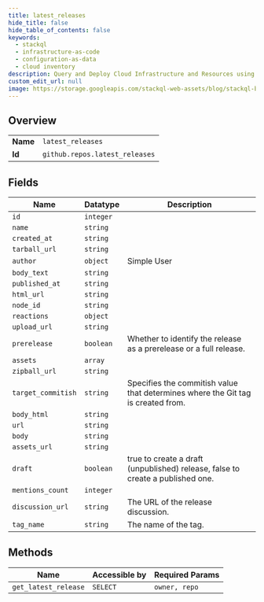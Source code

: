 ```yaml
---
title: latest_releases
hide_title: false
hide_table_of_contents: false
keywords:
  - stackql
  - infrastructure-as-code
  - configuration-as-data
  - cloud inventory
description: Query and Deploy Cloud Infrastructure and Resources using SQL
custom_edit_url: null
image: https://storage.googleapis.com/stackql-web-assets/blog/stackql-blog-post-featured-image.png
---
```

  
    

## Overview
<table><tbody>
<tr><td><b>Name</b></td><td><code>latest_releases</code></td></tr>
<tr><td><b>Id</b></td><td><code>github.repos.latest_releases</code></td></tr>
</tbody></table>

## Fields
| Name | Datatype | Description |
| ---- | -------- | ----------- |
| `id` | `integer` |  |
| `name` | `string` |  |
| `created_at` | `string` |  |
| `tarball_url` | `string` |  |
| `author` | `object` | Simple User |
| `body_text` | `string` |  |
| `published_at` | `string` |  |
| `html_url` | `string` |  |
| `node_id` | `string` |  |
| `reactions` | `object` |  |
| `upload_url` | `string` |  |
| `prerelease` | `boolean` | Whether to identify the release as a prerelease or a full release. |
| `assets` | `array` |  |
| `zipball_url` | `string` |  |
| `target_commitish` | `string` | Specifies the commitish value that determines where the Git tag is created from. |
| `body_html` | `string` |  |
| `url` | `string` |  |
| `body` | `string` |  |
| `assets_url` | `string` |  |
| `draft` | `boolean` | true to create a draft (unpublished) release, false to create a published one. |
| `mentions_count` | `integer` |  |
| `discussion_url` | `string` | The URL of the release discussion. |
| `tag_name` | `string` | The name of the tag. |
## Methods
| Name | Accessible by | Required Params |
| ---- | ------------- | --------------- |
| `get_latest_release` | `SELECT` | `owner, repo` |
